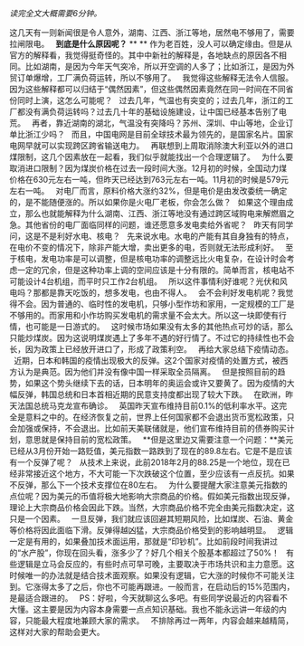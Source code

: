 *读完全文大概需要6分钟。*  
  
这几天有一则新闻很是令人意外，湖南、江西、浙江等地，居然电不够用了，需要拉闸限电。
 
**到底是什么原因呢？**
** **
作为老百姓，没人可以确定缘由。但是从官方的解释看，我觉得挺奇怪的。其中中新社的解释是，各地缺点的原因各不相同。比如湖南，是因为今年天气突冷，所以开空调的人多了；比如浙江，是因为外贸订单爆增，工厂满负荷运转，所以不够用了。
 
我觉得这些解释无法令人信服。因为这些解释都可以归结于“偶然因素”，但这些偶然因素竟然在同一时间在不同省份同时上演，这怎么可能呢？
 
过去几年，气温也有突变的；过去几年，浙江的工厂都没有满负荷运转吗？过去几十年的基础设施建设，让中国已经基本告别了电荒。
 
再者，靠近湖南的湖北，气温没有突降吗？苏州、深圳、中山等地，企业订单比浙江少吗？
 
而且，中国电网是目前全球技术最为领先的，是国家名片。国家电网早就可以实现跨区跨省输送电力。
 
再联想到上周取消除澳大利亚以外的进口煤限制，这几个因素放在一起看，我们似乎就能找出一个合理逻辑了。
 
为什么要取消进口限制？因为煤炭价格在过去一段时间大涨。12月初的时候，全国动力煤价格在630元左右一吨，但昨天已经达到763元左右一吨。11月初的时候是579元左右一吨。
 
对电厂而言，原料价格大涨约32%，但是电价是由发改委统一确定的，是不能随便涨的。所以如果你是火电厂老板，你会怎么做？
 
如果这个理由成立，那么也就能解释为什么湖南、江西、浙江等地没有通过跨区域购电来解燃眉之急。其他省份的电厂面临同样的问题，谁还愿意多发电卖给外省呢？
 
昨天有同学问，这是不是利好水电、核电？
 
先来说水电。水电的产能有其自身独有的特点，在电价不变的情况下，除非产能大增，卖出更多的电，否则就无法形成利好。
 
至于核电，发电功率是可以调整，但是核电功率的调整远比火电复杂，在设计时会考虑一定的冗余，但是这种功率上调的空间应该是十分有限的。简单而言，核电站不可能设计4台机组，而平时只工作2台机组。
 
所以这件事情利好谁呢？光伏和风电吗？那都是靠天吃饭的，想多发电，也由不得人。
 
会不会利好发电机呢？我觉得不会。因为普通的、临时性的发电机，只够小型作坊和家用，一定规模的工厂是不够用的。而家用和小作坊购买发电机的需求量不会太大。所以这一块即使有行情，也可能是一日游式的。
 
这时候市场如果没有太多的其他热点可炒的话，那么只能炒煤炭。因为这说明煤炭遇上了多年不遇的好行情了。不过它的持续性也不会长，因为政策上已经放开进口了，形成了政策利空。
 
再给大家总结下疫情动态。
 
近期，日本和韩国的疫情出现极大的反弹。这2个国家对疫情的处置方式，被西方认为是典范。因为他们并没有像中国一样采取全员隔离。
 
但是按照目前的趋势，如果这个势头继续下去的话，日本明年的奥运会或许又要黄了。因为疫情的大幅反弹，韩国总统和日本首相近期的民意支持度都出现了较大下跌。
 
在欧洲，昨天法国总统马克龙宣布确诊。
 
英国昨天宣布维持目前0.1%的低利率水平。这完全是意料之中的。在经济恢复之前，世界上任何国家都不会退出货币宽松政策，只会加强或保持，不会退出。比如前天美联储就是，他们宣布维持目前的债券购买计划，意思就是保持目前的宽松政策。
 
**但是这里边又需要注意一个问题：**美元已经从3月份开始一路贬值，美元指数一路跌到了现在的89.8左右。它是不是应该有一个反弹了呢？
 
从技术上来说，此前2018年2月的88.25是一个地位，现在已经非常接近这个地方，不大可能一下次跌破这个位置，至少应该有一点反抗。如果不反弹，那么下一个技术支撑位在80左右。
 
为什么要提醒大家注意美元指数的点位呢？因为美元的币值将极大地影响大宗商品的价格。假如美元指数出现反弹，理论上大宗商品价格会因此下跌。当然，大宗商品价格不完全由美元指数决定，这只是一个因素。
 
一旦反弹，我们就应该回避其短期风险，比如煤炭、石油、黄金等价格将因此面临下滑。反弹得越凶猛，大宗商品价格受到的影响越明显。
 
逻辑一定是有用的，如果叠加技术面运用，那就是“印钞机”。比如前段时间我讲过的“水产股”，你现在回头看，涨多少了？好几个相关个股基本都超过了50%！
 
有些逻辑是立马会反应的，有些时点可早可晚，主要取决于市场共识和主力意愿。这时候唯一的办法就是结合技术面观察。如果没有逻辑，它大涨的时候你不可能关注到。它涨得太多了之后，你也不可能再跟进。一般而言，在启动后的15%范围内，是最适合跟进的。
 
PS：好啦，今天就聊这么多吧。有些同学说最近的内容看不大懂。这主要是因为内容本身需要一点点知识基础。我也不能永远讲一年级的内容，只能最大程度地兼顾大家的需求。
 
不排除再过一两年，内容会越来越精简，这样对大家的帮助会更大。
  
